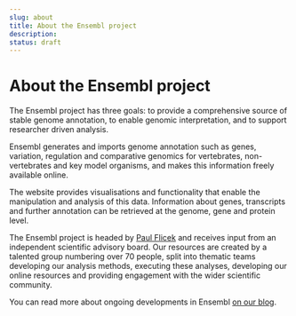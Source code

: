 ```yaml
---
slug: about
title: About the Ensembl project
description:
status: draft
---
```


# About the Ensembl project

The Ensembl project has three goals: to provide a comprehensive source of stable genome annotation, to enable genomic interpretation, and to support researcher driven analysis.

Ensembl generates and imports genome annotation such as genes, variation, regulation and comparative genomics for vertebrates, non-vertebrates and key model organisms, and makes this information freely available online.

The website provides visualisations and functionality that enable the manipulation and analysis of this data. Information about genes, transcripts and further annotation can be retrieved at the genome, gene and protein level.

The Ensembl project is headed by [Paul Flicek](http://www.ebi.ac.uk/about/people/paul-flicek) and receives input from an independent scientific advisory board. Our resources are created by a talented group numbering over 70 people, split into thematic teams developing our analysis methods, executing these analyses, developing our online resources and providing engagement with the wider scientific community.

You can read more about ongoing developments in Ensembl [on our blog](http://www.ensembl.info/).
